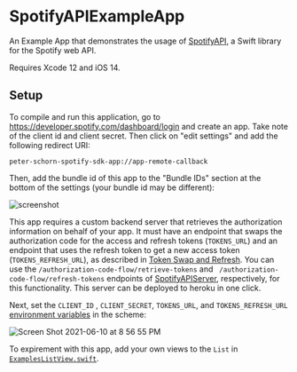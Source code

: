 # SpotifyAPIExampleApp

An Example App that demonstrates the usage of [SpotifyAPI](https://github.com/Peter-Schorn/SpotifyAPI), a Swift library for the Spotify web API.

Requires Xcode 12 and iOS 14.

## Setup

To compile and run this application, go to https://developer.spotify.com/dashboard/login and create an app. Take note of the client id and client secret. Then click on "edit settings" and add the following redirect URI:
```
peter-schorn-spotify-sdk-app://app-remote-callback
```

Then, add the bundle id of this app to the "Bundle IDs" section at the bottom of the settings (your bundle id may be different):

![screenshot](https://user-images.githubusercontent.com/58197311/121619018-74fcdd80-ca2d-11eb-84bf-d9de290caaec.jpg)

This app requires a custom backend server that retrieves the authorization information on behalf of your app. It must have an endpoint that swaps the authorization code for the access and refresh tokens (`TOKENS_URL`) and an endpoint that uses the refresh token to get a new access token (`TOKENS_REFRESH_URL`), as described in [Token Swap and Refresh][token swap]. You can use the `/authorization-code-flow/retrieve-tokens` and ` /authorization-code-flow/refresh-tokens` endpoints of [SpotifyAPIServer][spotify api server], respectively, for this functionality. This server can be deployed to heroku in one click.

Next, set the `CLIENT_ID` , `CLIENT_SECRET`, `TOKENS_URL`, and `TOKENS_REFRESH_URL` [environment variables][env] in the scheme:

![Screen Shot 2021-06-10 at 8 56 55 PM](https://user-images.githubusercontent.com/58197311/121619550-68c55000-ca2e-11eb-801b-ed695a0df97c.png)


To expirement with this app, add your own views to the `List` in [`ExamplesListView.swift`][examples list].  

[env]: https://help.apple.com/xcode/mac/11.4/index.html?localePath=en.lproj#/dev3ec8a1cb4
[examples list]:  https://github.com/Peter-Schorn/SpotifyAPIExampleApp/blob/main/SpotifyAPIExampleApp/Views/ExamplesListView.swift
[auth code flow]: https://github.com/Peter-Schorn/SpotifyAPI#authorizing-with-the-authorization-code-flow
[url scheme]: https://developer.apple.com/documentation/xcode/allowing_apps_and_websites_to_link_to_your_content/defining_a_custom_url_scheme_for_your_app
[make auth URL]: https://peter-schorn.github.io/SpotifyAPI/Classes/AuthorizationCodeFlowBackendManager.html#/s:13SpotifyWebAPI35AuthorizationCodeFlowBackendManagerC04makeD3URL11redirectURI10showDialog5state6scopes10Foundation0J0VSgAK_SbSSSgShyAA5ScopeOGtF
[authorize]: https://github.com/Peter-Schorn/SpotifyAPIExampleApp/blob/8d41edb66c43df27b0c675526f531116e3df8fcc/SpotifyAPIExampleApp/Model/Spotify.swift#L160-L185
[login button]: https://github.com/Peter-Schorn/SpotifyAPIExampleApp/blob/8d41edb66c43df27b0c675526f531116e3df8fcc/SpotifyAPIExampleApp/Views/LoginView.swift#L89
[login view]: https://github.com/Peter-Schorn/SpotifyAPIExampleApp/blob/main/SpotifyAPIExampleApp/Views/LoginView.swift
[on open URL]: https://github.com/Peter-Schorn/SpotifyAPIExampleApp/blob/8d41edb66c43df27b0c675526f531116e3df8fcc/SpotifyAPIExampleApp/Views/RootView.swift#L32
[root view]: https://github.com/Peter-Schorn/SpotifyAPIExampleApp/blob/main/SpotifyAPIExampleApp/Views/RootView.swift
[request tokens]: https://peter-schorn.github.io/SpotifyAPI/Classes/AuthorizationCodeFlowBackendManager.html#/s:13SpotifyWebAPI35AuthorizationCodeFlowBackendManagerC29requestAccessAndRefreshTokens20redirectURIWithQuery5state7Combine12AnyPublisherVyyts5Error_pG10Foundation3URLV_SSSgtF
[auth did change publisher]: https://peter-schorn.github.io/SpotifyAPI/Classes/SpotifyAPI.html#/s:13SpotifyWebAPI0aC0C29authorizationManagerDidChange7Combine18PassthroughSubjectCyyts5NeverOGvp
[spotify init subscribe]: https://github.com/Peter-Schorn/SpotifyAPIExampleApp/blob/8d41edb66c43df27b0c675526f531116e3df8fcc/SpotifyAPIExampleApp/Model/Spotify.swift#L97-L104
[auth did change method]: https://github.com/Peter-Schorn/SpotifyAPIExampleApp/blob/8d41edb66c43df27b0c675526f531116e3df8fcc/SpotifyAPIExampleApp/Model/Spotify.swift#L187-L235
[is authorized]: https://github.com/Peter-Schorn/SpotifyAPIExampleApp/blob/8d41edb66c43df27b0c675526f531116e3df8fcc/SpotifyAPIExampleApp/Model/Spotify.swift#L67
[is authorized true]: https://github.com/Peter-Schorn/SpotifyAPIExampleApp/blob/8d41edb66c43df27b0c675526f531116e3df8fcc/SpotifyAPIExampleApp/Model/Spotify.swift#L208
[persistent storage wiki]: https://github.com/Peter-Schorn/SpotifyAPI/wiki/Saving-authorization-information-to-persistent-storage.
[spotify file]: https://github.com/Peter-Schorn/SpotifyAPIExampleApp/blob/main/SpotifyAPIExampleApp/Model/Spotify.swift
[did deauth method]: https://github.com/Peter-Schorn/SpotifyAPIExampleApp/blob/8d41edb66c43df27b0c675526f531116e3df8fcc/SpotifyAPIExampleApp/Model/Spotify.swift#L237-L271
[logout button]: https://github.com/Peter-Schorn/SpotifyAPIExampleApp/blob/8d41edb66c43df27b0c675526f531116e3df8fcc/SpotifyAPIExampleApp/Views/RootView.swift#L116-L131
[did deauth publisher]: https://peter-schorn.github.io/SpotifyAPI/Classes/SpotifyAPI.html#/s:13SpotifyWebAPI0aC0C34authorizationManagerDidDeauthorize7Combine18PassthroughSubjectCyyts5NeverOGvp
[auth base deauth]: https://peter-schorn.github.io/SpotifyAPI/Classes/AuthorizationCodeFlowManagerBase.html#/s:13SpotifyWebAPI32AuthorizationCodeFlowManagerBaseC11deauthorizeyyF

[login view file]: https://github.com/Peter-Schorn/SpotifyAPIExampleApp/blob/main/SpotifyAPIExampleApp/Views/LoginView.swift
[spotify init keychain]: https://github.com/Peter-Schorn/SpotifyAPIExampleApp/blob/8d41edb66c43df27b0c675526f531116e3df8fcc/SpotifyAPIExampleApp/Model/Spotify.swift#L114
[token swap]: https://developer.spotify.com/documentation/ios/guides/token-swap-and-refresh/
[spotify api server]: https://github.com/Peter-Schorn/SpotifyAPIServer

